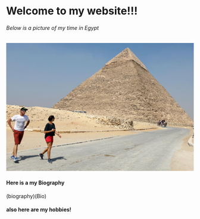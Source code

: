 # Welcome to my website!!!
###### Below is a picture of my time in Egypt

![my time in Egypt](Egypt.jpg)

#### Here is a my Biography
(biography)(Bio)

#### also here are my hobbies!
